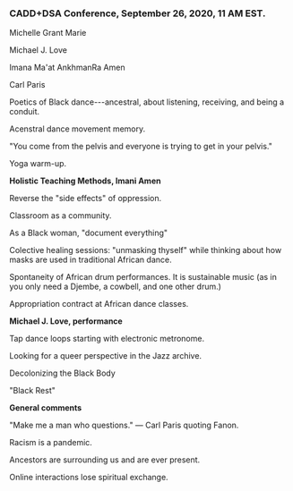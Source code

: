 ### CADD+DSA Conference, September 26, 2020, 11 AM EST.

Michelle Grant Marie

Michael J. Love

Imana Ma'at AnkhmanRa Amen

Carl Paris

Poetics of Black dance---ancestral, about listening, receiving, and being a conduit.

Acenstral dance movement memory.

"You come from the pelvis and everyone is trying to get in your pelvis."

Yoga warm-up.

**Holistic Teaching Methods, Imani Amen**

Reverse the "side effects" of oppression. 

Classroom as a community.

As a Black woman, "document everything"

Colective healing sessions: "unmasking thyself" while thinking about how masks are used in traditional African dance.

Spontaneity of African drum performances. It is sustainable music (as in you only need a Djembe, a cowbell, and one other drum.)

Appropriation contract at African dance classes.

**Michael J. Love, performance**

Tap dance loops starting with electronic metronome.

Looking for a queer perspective in the Jazz archive.

Decolonizing the Black Body

"Black Rest"

**General comments**

"Make me a man who questions." — Carl Paris quoting Fanon.

Racism is a pandemic.

Ancestors are surrounding us and are ever present.

Online interactions lose spiritual exchange.

